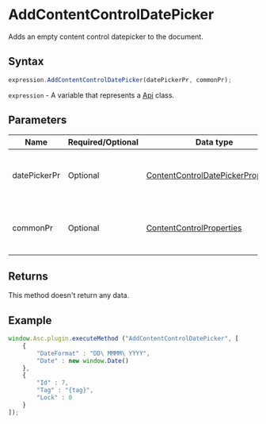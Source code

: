 # AddContentControlDatePicker

Adds an empty content control datepicker to the document.

## Syntax

```javascript
expression.AddContentControlDatePicker(datePickerPr, commonPr);
```

`expression` - A variable that represents a [Api](Methods.md) class.

## Parameters

| **Name** | **Required/Optional** | **Data type** | **Default** | **Description** |
| ------------- | ------------- | ------------- | ------------- | ------------- |
| datePickerPr | Optional | [ContentControlDatePickerProperties](../Enumeration/ContentControlDatePickerProperties.md) | &#123;&#125; | The content control datepicker properties. |
| commonPr | Optional | [ContentControlProperties](../Enumeration/ContentControlProperties.md) | &#123;&#125; | The common content control properties. |

## Returns

This method doesn't return any data.

## Example

```javascript
window.Asc.plugin.executeMethod ("AddContentControlDatePicker", [
    {
        "DateFormat" : "DD\ MMMM\ YYYY",
        "Date" : new window.Date()
    },
    {
        "Id" : 7,
        "Tag" : "{tag}",
        "Lock" : 0
    }
]);
```
